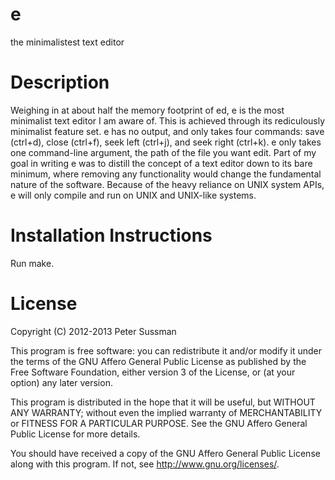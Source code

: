 e
=

the minimalistest text editor



Description
=

Weighing in at about half the memory footprint of ed, e is the most minimalist text editor I am aware of. This is achieved through its rediculously minimalist feature set. e has no output, and only takes four commands: save (ctrl+d), close (ctrl+f), seek left (ctrl+j), and seek right (ctrl+k). e only takes one command-line argument, the path of the file you want edit. Part of my goal in writing e was to distill the concept of a text editor down to its bare minimum, where removing any functionality would change the fundamental nature of the software. Because of the heavy reliance on UNIX system APIs, e will only compile and run on UNIX and UNIX-like systems.



Installation Instructions
=

Run make.



License
=

Copyright (C) 2012-2013  Peter Sussman

This program is free software: you can redistribute it and/or modify
it under the terms of the GNU Affero General Public License as
published by the Free Software Foundation, either version 3 of the
License, or (at your option) any later version.

This program is distributed in the hope that it will be useful,
but WITHOUT ANY WARRANTY; without even the implied warranty of
MERCHANTABILITY or FITNESS FOR A PARTICULAR PURPOSE.  See the
GNU Affero General Public License for more details.

You should have received a copy of the GNU Affero General Public License
along with this program.  If not, see <http://www.gnu.org/licenses/>.
